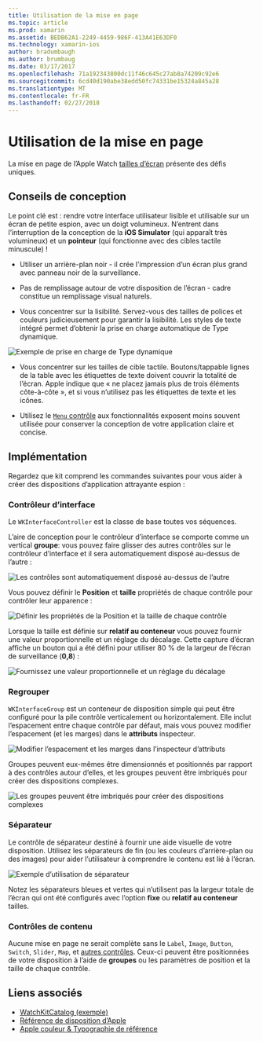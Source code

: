 ```yaml
---
title: Utilisation de la mise en page
ms.topic: article
ms.prod: xamarin
ms.assetid: BEDB62A1-2249-4459-986F-413A41E63DF0
ms.technology: xamarin-ios
author: bradumbaugh
ms.author: brumbaug
ms.date: 03/17/2017
ms.openlocfilehash: 71a192343800dc11f46c645c27ab8a74209c92e6
ms.sourcegitcommit: 6cd40d190abe38edd50fc74331be15324a845a28
ms.translationtype: MT
ms.contentlocale: fr-FR
ms.lasthandoff: 02/27/2018
---
```

# <a name="working-with-layout"></a>Utilisation de la mise en page

La mise en page de l’Apple Watch [tailles d’écran](~/ios/watchos/app-fundamentals/screen-sizes.md) présente des défis uniques.

## <a name="design-tips"></a>Conseils de conception

Le point clé est : rendre votre interface utilisateur lisible et utilisable sur un écran de petite espion, avec un doigt volumineux. N’entrent dans l’interruption de la conception de la **iOS Simulator** (qui apparaît très volumineux) et un **pointeur** (qui fonctionne avec des cibles tactile minuscule) !

- Utiliser un arrière-plan noir - il crée l’impression d’un écran plus grand avec panneau noir de la surveillance.

- Pas de remplissage autour de votre disposition de l’écran - cadre constitue un remplissage visual naturels.

- Vous concentrer sur la lisibilité. Servez-vous des tailles de polices et couleurs judicieusement pour garantir la lisibilité. Les styles de texte intégré permet d’obtenir la prise en charge automatique de Type dynamique.

![](layout-images/type.png "Exemple de prise en charge de Type dynamique")

- Vous concentrer sur les tailles de cible tactile. Boutons/tappable lignes de la table avec les étiquettes de texte doivent couvrir la totalité de l’écran. Apple indique que « ne placez jamais plus de trois éléments côte-à-côte », et si vous n’utilisez pas les étiquettes de texte et les icônes.

- Utilisez le [ `Menu` contrôle](~/ios/watchos/user-interface/menu.md) aux fonctionnalités exposent moins souvent utilisée pour conserver la conception de votre application claire et concise.


## <a name="implementation"></a>Implémentation

Regardez que kit comprend les commandes suivantes pour vous aider à créer des dispositions d’application attrayante espion :

### <a name="interface-controller"></a>Contrôleur d’interface

Le `WKInterfaceController` est la classe de base toutes vos séquences.

L’aire de conception pour le contrôleur d’interface se comporte comme un vertical **groupe**: vous pouvez faire glisser des autres contrôles sur le contrôleur d’interface et il sera automatiquement disposé au-dessus de l’autre :

![](layout-images/controller-scene.png "Les contrôles sont automatiquement disposé au-dessus de l’autre")

Vous pouvez définir le **Position** et **taille** propriétés de chaque contrôle pour contrôler leur apparence :

![](layout-images/positionsize-attributes.png "Définir les propriétés de la Position et la taille de chaque contrôle")

Lorsque la taille est définie sur **relatif au conteneur** vous pouvez fournir une valeur proportionnelle et un réglage du décalage. Cette capture d’écran affiche un bouton qui a été défini pour utiliser 80 % de la largeur de l’écran de surveillance (**0,8**) :

![](layout-images/button-attributes.png "Fournissez une valeur proportionnelle et un réglage du décalage")


### <a name="group"></a>Regrouper

`WKInterfaceGroup` est un conteneur de disposition simple qui peut être configuré pour la pile contrôle verticalement ou horizontalement. Elle inclut l’espacement entre chaque contrôle par défaut, mais vous pouvez modifier l’espacement (et les marges) dans le **attributs** inspecteur.

![](layout-images/group-attributes.png "Modifier l’espacement et les marges dans l’inspecteur d’attributs")

Groupes peuvent eux-mêmes être dimensionnés et positionnés par rapport à des contrôles autour d’elles, et les groupes peuvent être imbriqués pour créer des dispositions complexes.

![](layout-images/group-scene.png "Les groupes peuvent être imbriqués pour créer des dispositions complexes")


### <a name="separator"></a>Séparateur

Le contrôle de séparateur destiné à fournir une aide visuelle de votre disposition. Utilisez les séparateurs de fin (ou les couleurs d’arrière-plan ou des images) pour aider l’utilisateur à comprendre le contenu est lié à l’écran.

![](layout-images/separator-scene.png "Exemple d’utilisation de séparateur")

Notez les séparateurs bleues et vertes qui n’utilisent pas la largeur totale de l’écran qui ont été configurés avec l’option **fixe** ou **relatif au conteneur** tailles.

### <a name="content-controls"></a>Contrôles de contenu

Aucune mise en page ne serait complète sans le `Label`, `Image`, `Button`, `Switch`, `Slider`, `Map`, et [autres contrôles](~/ios/watchos/user-interface/index.md).
Ceux-ci peuvent être positionnées de votre disposition à l’aide de **groupes** ou les paramètres de position et la taille de chaque contrôle.



## <a name="related-links"></a>Liens associés

- [WatchKitCatalog (exemple)](https://developer.xamarin.com/samples/monotouch/WatchKit/WatchKitCatalog/)
- [Référence de disposition d’Apple](https://developer.apple.com/library/prerelease/ios/documentation/UserExperience/Conceptual/WatchHumanInterfaceGuidelines/Layout.html)
- [Apple couleur & Typographie de référence](https://developer.apple.com/library/prerelease/ios/documentation/UserExperience/Conceptual/WatchHumanInterfaceGuidelines/ColorandTypography.html)
